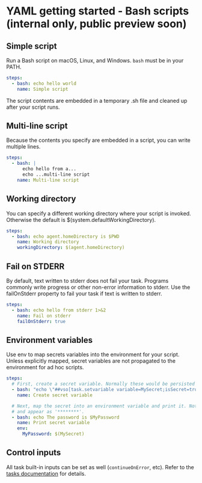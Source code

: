 # YAML getting started - Bash scripts (internal only, public preview soon)

## Simple script

Run a Bash script on macOS, Linux, and Windows. `bash` must be in your PATH.

```yaml
steps:
  - bash: echo hello world
    name: Simple script
```

The script contents are embedded in a temporary .sh file and cleaned up after your script runs.

## Multi-line script

Because the contents you specify are embedded in a script, you can write multiple lines.

```yaml
steps:
  - bash: |
      echo hello from a...
      echo ...multi-line script
    name: Multi-line script
```

## Working directory

You can specify a different working directory where your script is invoked. Otherwise the default is $(system.defaultWorkingDirectory).

```yaml
steps:
  - bash: echo agent.homeDirectory is $PWD
    name: Working directory
    workingDirectory: $(agent.homeDirectory)
```

## Fail on STDERR

By default, text written to stderr does not fail your task. Programs commonly write progress
or other non-error information to stderr. Use the failOnStderr property to fail your task if
text is written to stderr.

```yaml
steps:
  - bash: echo hello from stderr 1>&2
    name: Fail on stderr
    failOnStderr: true
```

## Environment variables

Use env to map secrets variables into the environment for your script. Unless explicitly mapped,
secret variables are not propagated to the environment for ad hoc scripts.

```yaml
steps:
  # First, create a secret variable. Normally these would be persisted securely by the definition.
  - bash: "echo \"##vso[task.setvariable variable=MySecret;isSecret=true]My secret value\""
    name: Create secret variable

  # Next, map the secret into an environment variable and print it. Note, secrets are masked in the log
  # and appear as '********'.
  - bash: echo The password is $MyPassword
    name: Print secret variable
    env:
      MyPassword: $(MySecret)
```

## Control inputs

All task built-in inputs can be set as well (`continueOnError`, etc). Refer to the [tasks documentation](yamlgettingstarted-tasks.md) for details.
